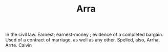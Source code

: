 ---
title: Arra
letter: A
permalink: "/definitions/arra.html"
body: In the civil law. Earnest; earnest-money ; evidence of a completed bargain.
  Used of a contract of marriage, as well as any other. Spelled, also, Arrha, Arrte.
  Calvin
published_at: '2018-07-07'
source: Black's Law Dictionary
layout: post
---